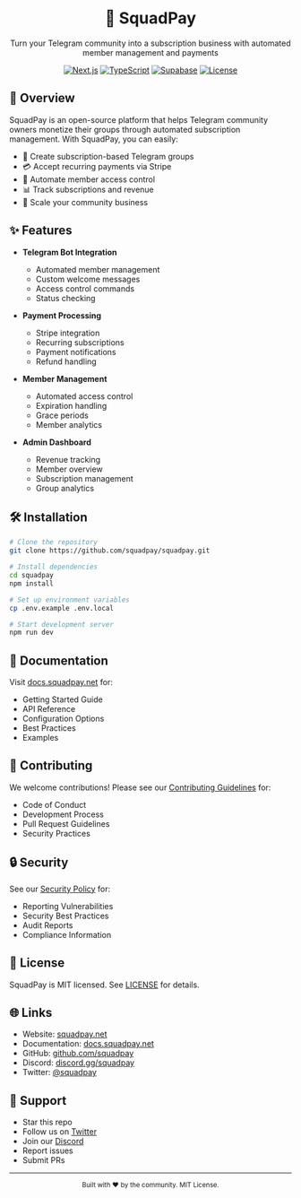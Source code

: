 <div align="center">
  <h1>🔷 SquadPay</h1>
  <p>Turn your Telegram community into a subscription business with automated member management and payments</p>

  [![Next.js](https://img.shields.io/badge/Next.js-14-black?style=for-the-badge&logo=next.js)](https://nextjs.org/)
  [![TypeScript](https://img.shields.io/badge/TypeScript-5.0-blue?style=for-the-badge&logo=typescript)](https://www.typescriptlang.org/)
  [![Supabase](https://img.shields.io/badge/Supabase-1.0-green?style=for-the-badge&logo=supabase)](https://supabase.io/)
  [![License](https://img.shields.io/badge/license-MIT-green?style=for-the-badge)](LICENSE)
</div>

## 🌟 Overview

SquadPay is an open-source platform that helps Telegram community owners monetize their groups through automated subscription management. With SquadPay, you can easily:

- 🤖 Create subscription-based Telegram groups
- 💳 Accept recurring payments via Stripe
- 🔐 Automate member access control
- 📊 Track subscriptions and revenue
- 🚀 Scale your community business

## ✨ Features

- **Telegram Bot Integration**
  - Automated member management
  - Custom welcome messages
  - Access control commands
  - Status checking

- **Payment Processing**
  - Stripe integration
  - Recurring subscriptions
  - Payment notifications
  - Refund handling

- **Member Management**
  - Automated access control
  - Expiration handling
  - Grace periods
  - Member analytics

- **Admin Dashboard**
  - Revenue tracking
  - Member overview
  - Subscription management
  - Group analytics

## 🛠️ Installation

```bash
# Clone the repository
git clone https://github.com/squadpay/squadpay.git

# Install dependencies
cd squadpay
npm install

# Set up environment variables
cp .env.example .env.local

# Start development server
npm run dev
```

## 📖 Documentation

Visit [docs.squadpay.net](https://docs.squadpay.net) for:
- Getting Started Guide
- API Reference
- Configuration Options
- Best Practices
- Examples

## 🤝 Contributing

We welcome contributions! Please see our [Contributing Guidelines](CONTRIBUTING.md) for:
- Code of Conduct
- Development Process
- Pull Request Guidelines
- Security Practices

## 🔒 Security

See our [Security Policy](SECURITY.md) for:
- Reporting Vulnerabilities
- Security Best Practices
- Audit Reports
- Compliance Information

## 📄 License

SquadPay is MIT licensed. See [LICENSE](LICENSE) for details.

## 🌐 Links

- Website: [squadpay.net](https://squadpay.net)
- Documentation: [docs.squadpay.net](https://docs.squadpay.net)
- GitHub: [github.com/squadpay](https://github.com/squadpay)
- Discord: [discord.gg/squadpay](https://discord.gg/squadpay)
- Twitter: [@squadpay](https://twitter.com/squadpay)

## 💪 Support

- Star this repo
- Follow us on [Twitter](https://twitter.com/squadpay)
- Join our [Discord](https://discord.gg/squadpay)
- Report issues
- Submit PRs

---

<div align="center">
  <sub>Built with ❤️ by the community. MIT License.</sub>
</div>
